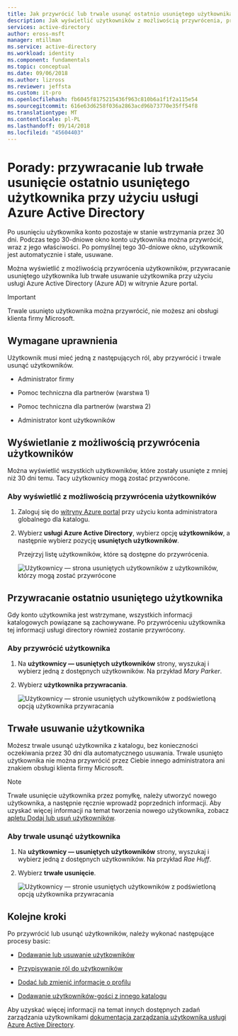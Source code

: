 ```yaml
---
title: Jak przywrócić lub trwale usunąć ostatnio usuniętego użytkownika w usłudze Azure Active Directory | Dokumentacja firmy Microsoft
description: Jak wyświetlić użytkowników z możliwością przywrócenia, przywracanie usuniętego użytkownika lub trwale usunąć użytkownika z usługą Azure Active Directory.
services: active-directory
author: eross-msft
manager: mtillman
ms.service: active-directory
ms.workload: identity
ms.component: fundamentals
ms.topic: conceptual
ms.date: 09/06/2018
ms.author: lizross
ms.reviewer: jeffsta
ms.custom: it-pro
ms.openlocfilehash: fb6045f8175215436f963c810b6a1f1f2a115e54
ms.sourcegitcommit: 616e63d6258f036a2863acd96b73770e35ff54f8
ms.translationtype: MT
ms.contentlocale: pl-PL
ms.lasthandoff: 09/14/2018
ms.locfileid: "45604403"
---
```

# <a name="how-to-restore-or-permanently-remove-a-recently-deleted-user-with-azure-active-directory"></a>Porady: przywracanie lub trwałe usunięcie ostatnio usuniętego użytkownika przy użyciu usługi Azure Active Directory
Po usunięciu użytkownika konto pozostaje w stanie wstrzymania przez 30 dni. Podczas tego 30-dniowe okno konto użytkownika można przywrócić, wraz z jego właściwości. Po pomyślnej tego 30-dniowe okno, użytkownik jest automatycznie i stałe, usuwane.

Można wyświetlić z możliwością przywrócenia użytkowników, przywracanie usuniętego użytkownika lub trwałe usuwanie użytkownika przy użyciu usługi Azure Active Directory (Azure AD) w witrynie Azure portal.

>[!Important]
>Trwale usunięto użytkownika można przywrócić, nie możesz ani obsługi klienta firmy Microsoft.

## <a name="required-permissions"></a>Wymagane uprawnienia
Użytkownik musi mieć jedną z następujących ról, aby przywrócić i trwale usunąć użytkowników.

- Administrator firmy

- Pomoc techniczna dla partnerów (warstwa 1)

- Pomoc techniczna dla partnerów (warstwa 2)

- Administrator kont użytkowników

## <a name="view-your-restorable-users"></a>Wyświetlanie z możliwością przywrócenia użytkowników
Można wyświetlić wszystkich użytkowników, które zostały usunięte z mniej niż 30 dni temu. Tacy użytkownicy mogą zostać przywrócone.

### <a name="to-view-your-restorable-users"></a>Aby wyświetlić z możliwością przywrócenia użytkowników
1. Zaloguj się do [witryny Azure portal](https://portal.azure.com/) przy użyciu konta administratora globalnego dla katalogu.

2. Wybierz **usługi Azure Active Directory**, wybierz opcję **użytkowników**, a następnie wybierz pozycję **usuniętych użytkowników**.

    Przejrzyj listę użytkowników, które są dostępne do przywrócenia.

    ![Użytkownicy — strona usuniętych użytkowników z użytkowników, którzy mogą zostać przywrócone](media/active-directory-users-restore/users-deleted-users-view-restorable.png)

## <a name="restore-a-recently-deleted-user"></a>Przywracanie ostatnio usuniętego użytkownika
Gdy konto użytkownika jest wstrzymane, wszystkich informacji katalogowych powiązane są zachowywane. Po przywróceniu użytkownika tej informacji usługi directory również zostanie przywrócony.

### <a name="to-restore-a-user"></a>Aby przywrócić użytkownika
1. Na **użytkownicy — usuniętych użytkowników** strony, wyszukaj i wybierz jedną z dostępnych użytkowników. Na przykład _Mary Parker_.

2. Wybierz **użytkownika przywracania**.

    ![Użytkownicy — stronie usuniętych użytkowników z podświetloną opcją użytkownika przywracania](media/active-directory-users-restore/users-deleted-users-restore-user.png)

## <a name="permanently-delete-a-user"></a>Trwałe usuwanie użytkownika
Możesz trwale usunąć użytkownika z katalogu, bez konieczności oczekiwania przez 30 dni dla automatycznego usuwania. Trwale usunięto użytkownika nie można przywrócić przez Ciebie innego administratora ani znakiem obsługi klienta firmy Microsoft.

>[!Note]
>Trwałe usunięcie użytkownika przez pomyłkę, należy utworzyć nowego użytkownika, a następnie ręcznie wprowadź poprzednich informacji. Aby uzyskać więcej informacji na temat tworzenia nowego użytkownika, zobacz [apletu Dodaj lub usuń użytkowników](add-users-azure-active-directory.md).

### <a name="to-permanently-delete-a-user"></a>Aby trwale usunąć użytkownika

1. Na **użytkownicy — usuniętych użytkowników** strony, wyszukaj i wybierz jedną z dostępnych użytkowników. Na przykład _Rae Huff_.

2. Wybierz **trwałe usunięcie**.

    ![Użytkownicy — stronie usuniętych użytkowników z podświetloną opcją użytkownika przywracania](media/active-directory-users-restore/users-deleted-users-permanent-delete-user.png)

## <a name="next-steps"></a>Kolejne kroki
Po przywrócić lub usunąć użytkowników, należy wykonać następujące procesy basic:

- [Dodawanie lub usuwanie użytkowników](add-users-azure-active-directory.md)

- [Przypisywanie ról do użytkowników](active-directory-users-assign-role-azure-portal.md)

- [Dodać lub zmienić informacje o profilu](active-directory-users-profile-azure-portal.md)

- [Dodawanie użytkowników-gości z innego katalogu](../b2b/what-is-b2b.md) 

Aby uzyskać więcej informacji na temat innych dostępnych zadań zarządzania użytkownikami [dokumentacja zarządzania użytkownika usługi Azure Active Directory](../users-groups-roles/index.yml).
